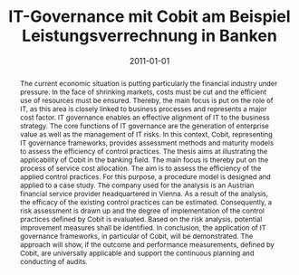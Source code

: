---
abstract: The current economic situation is putting particularly the financial industry
  under pressure. In the face of shrinking markets, costs must be cut and the efficient
  use of resources must be ensured. Thereby, the main focus is put on the role of
  IT, as this area is closely linked to business processes and represents a major
  cost factor. IT governance enables an effective alignment of IT to the business
  strategy. The core functions of IT governance are the generation of enterprise value
  as well as the management of IT risks. In this context, Cobit, representing IT governance
  frameworks, provides assessment methods and maturity models to assess the efficiency
  of control practices. The thesis aims at illustrating the applicability of Cobit
  in the banking field. The main focus is thereby put on the process of service cost
  allocation. The aim is to assess the efficiency of the applied control practices.
  For this purpose, a procedure model is designed and applied to a case study. The
  company used for the analysis is an Austrian financial service provider headquartered
  in Vienna. As a result of the analysis, the efficacy of the existing control practices
  can be estimated. Consequently, a risk assessment is drawn up and the degree of
  implementation of the control practices defined by Cobit is evaluated. Based on
  the risk analysis, potential improvement measures shall be identified. In conclusion,
  the application of IT governance frameworks, in particular of Cobit, will be demonstrated.
  The approach will show, if the outcome and performance measurements, defined by
  Cobit, are universally applicable and support the continuous planning and conducting
  of audits.
authors:
- Michael Schmöllerl
date: '2011-01-01'
featured: false
links:
- name: Publik
  url: https://publik.tuwien.ac.at/showentry.php?ID=206002&lang=2
publication_types:
- '7'
publishDate: '2011-01-01'
title: IT-Governance mit Cobit am Beispiel Leistungsverrechnung in Banken
url_pdf: ''
---